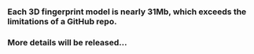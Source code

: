 ### Each 3D fingerprint model is nearly 31Mb, which exceeds the limitations of a GitHub repo.

### More details will be released...
